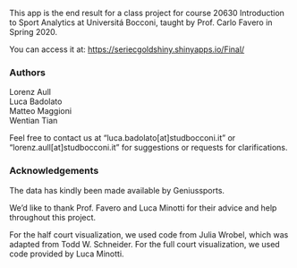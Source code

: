 
This app is the end result for a class project for course 20630 Introduction to Sport Analytics at Universitá Bocconi, taught by Prof. Carlo Favero in Spring 2020. 

You can access it at: https://seriecgoldshiny.shinyapps.io/Final/

### Authors
Lorenz Aull  
Luca Badolato  
Matteo Maggioni  
Wentian Tian  

Feel free to contact us at “luca.badolato[at]studbocconi.it” or “lorenz.aull[at]studbocconi.it” for suggestions or requests for clarifications. 

### Acknowledgements
The data has kindly been made available by Geniussports. 

We’d like to thank Prof. Favero and Luca Minotti for their advice and help throughout this project. 

For the half court visualization, we used code from Julia Wrobel, which was adapted from Todd W. Schneider. For the full court visualization, we used code provided by Luca Minotti.
